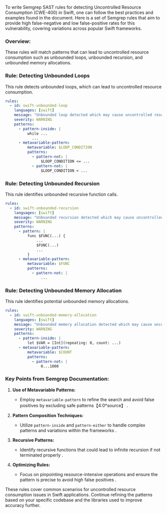 To write Semgrep SAST rules for detecting Uncontrolled Resource Consumption (CWE-400) in Swift, one can follow the best practices and examples found in the document. Here is a set of Semgrep rules that aim to provide high false-negative and low false-positive rates for this vulnerability, covering variations across popular Swift frameworks.

### Overview:
These rules will match patterns that can lead to uncontrolled resource consumption such as unbounded loops, unbounded recursion, and unbounded memory allocations.

### Rule: Detecting Unbounded Loops
This rule detects unbounded loops, which can lead to uncontrolled resource consumption.

```yaml
rules:
  - id: swift-unbounded-loop
    languages: [swift]
    message: "Unbounded loop detected which may cause uncontrolled resource consumption (CWE-400)"
    severity: WARNING
    patterns:
      - pattern-inside: |
          while ...
            ...
      - metavariable-pattern:
          metavariable: $LOOP_CONDITION
          patterns:
            - pattern-not: |
                $LOOP_CONDITION <= ...
            - pattern-not: |
                $LOOP_CONDITION < ...
```

### Rule: Detecting Unbounded Recursion
This rule identifies unbounded recursive function calls.

```yaml
rules:
  - id: swift-unbounded-recursion
    languages: [swift]
    message: "Unbounded recursion detected which may cause uncontrolled resource consumption (CWE-400)"
    severity: WARNING
    patterns:
      - pattern: |
          func $FUNC(...) {
              ...
              $FUNC(...)
              ...
          }
      - metavariable-pattern:
          metavariable: $FUNC
          patterns:
            - pattern-not: |
                ...
```

### Rule: Detecting Unbounded Memory Allocation
This rule identifies potential unbounded memory allocations.

```yaml
rules:
  - id: swift-unbounded-memory-allocation 
    languages: [swift]
    message: "Unbounded memory allocation detected which may cause uncontrolled resource consumption (CWE-400)"
    severity: WARNING
    patterns:
      - pattern-inside: |
          let $VAR = [Int](repeating: 0, count: ...)
      - metavariable-pattern:
          metavariable: $COUNT
          patterns:
            - pattern-not: |
                0...1000
```

### Key Points from Semgrep Documentation:
1. **Use of Metavariable Patterns:**
   - Employ `metavariable-pattern` to refine the search and avoid false positives by excluding safe patterns【4:0†source】 .
   
2. **Pattern Composition Techniques:**
   - Utilize `pattern-inside` and `pattern-either` to handle complex patterns and variations within the frameworks  .

3. **Recursive Patterns:**
   - Identify recursive functions that could lead to infinite recursion if not terminated properly .

4. **Optimizing Rules:**
   - Focus on pinpointing resource-intensive operations and ensure the pattern is precise to avoid high false positives    .

These rules cover common scenarios for uncontrolled resource consumption issues in Swift applications. Continue refining the patterns based on your specific codebase and the libraries used to improve accuracy further.